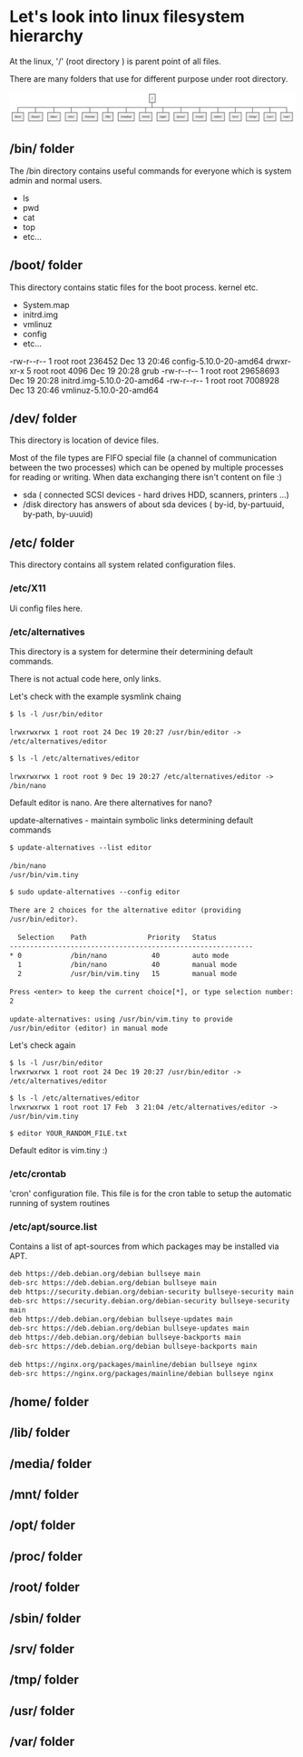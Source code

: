 # Let's look into linux filesystem hierarchy 

At the linux, '/' (root directory ) is parent point of all files. 

There are many folders that use for different purpose under root directory.



![Screenshot](diagram.svg)



## /bin/ folder

The /bin directory contains useful commands for everyone which is system admin and normal users.

- ls 
- pwd 
- cat
- top
- etc... 

## /boot/ folder

This directory contains static files for the boot process. kernel etc.

- System.map
- initrd.img
- vmlinuz
- config
- etc... 

-rw-r--r--  1 root root   236452 Dec 13 20:46 config-5.10.0-20-amd64
drwxr-xr-x  5 root root     4096 Dec 19 20:28 grub
-rw-r--r--  1 root root 29658693 Dec 19 20:28 initrd.img-5.10.0-20-amd64
-rw-r--r--  1 root root  7008928 Dec 13 20:46 vmlinuz-5.10.0-20-amd64

## /dev/ folder

This directory is location of device files.

Most of the file types are FIFO special file (a channel of communication between the two processes) which can be opened by multiple processes for reading or writing. When data exchanging there isn't content on file :)

- sda ( connected SCSI devices - hard drives HDD, scanners, printers ...)
- /disk directory has answers of about sda devices ( by-id, by-partuuid, by-path, by-uuuid) 


## /etc/ folder


This directory contains all system related configuration files.

### /etc/X11 

Ui config files here.

### /etc/alternatives 

This directory is a system for determine their determining default commands.

There is not actual code here, only links.


Let's check with the example sysmlink chaing

```SHELL
$ ls -l /usr/bin/editor

lrwxrwxrwx 1 root root 24 Dec 19 20:27 /usr/bin/editor -> /etc/alternatives/editor
```

```SHELL
$ ls -l /etc/alternatives/editor

lrwxrwxrwx 1 root root 9 Dec 19 20:27 /etc/alternatives/editor -> /bin/nano
```

Default editor is nano. Are there alternatives for nano?


update-alternatives - maintain symbolic links determining default commands


```SHELL
$ update-alternatives --list editor

/bin/nano
/usr/bin/vim.tiny
```


```SHELL
$ sudo update-alternatives --config editor

There are 2 choices for the alternative editor (providing /usr/bin/editor).

  Selection    Path               Priority   Status
------------------------------------------------------------
* 0            /bin/nano           40        auto mode
  1            /bin/nano           40        manual mode
  2            /usr/bin/vim.tiny   15        manual mode

Press <enter> to keep the current choice[*], or type selection number: 2

update-alternatives: using /usr/bin/vim.tiny to provide /usr/bin/editor (editor) in manual mode

```

Let's check again

```SHELL
$ ls -l /usr/bin/editor
lrwxrwxrwx 1 root root 24 Dec 19 20:27 /usr/bin/editor -> /etc/alternatives/editor
```

```SHELL
$ ls -l /etc/alternatives/editor
lrwxrwxrwx 1 root root 17 Feb  3 21:04 /etc/alternatives/editor -> /usr/bin/vim.tiny
```


```SHELL
$ editor YOUR_RANDOM_FILE.txt
```

Default editor is vim.tiny :)




### /etc/crontab

'cron' configuration file. This file is for the cron table to setup the automatic running of system routines


### /etc/apt/source.list


Contains a list of apt-sources from which packages may be installed via APT.

```SHELL
deb https://deb.debian.org/debian bullseye main
deb-src https://deb.debian.org/debian bullseye main
deb https://security.debian.org/debian-security bullseye-security main
deb-src https://security.debian.org/debian-security bullseye-security main
deb https://deb.debian.org/debian bullseye-updates main
deb-src https://deb.debian.org/debian bullseye-updates main
deb https://deb.debian.org/debian bullseye-backports main
deb-src https://deb.debian.org/debian bullseye-backports main

deb https://nginx.org/packages/mainline/debian bullseye nginx
deb-src https://nginx.org/packages/mainline/debian bullseye nginx
```



## /home/ folder

## /lib/ folder

## /media/ folder

## /mnt/ folder

## /opt/ folder

## /proc/ folder

## /root/ folder

## /sbin/ folder

## /srv/ folder

## /tmp/ folder

## /usr/ folder

## /var/ folder

